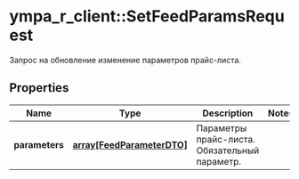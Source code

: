 # ympa_r_client::SetFeedParamsRequest

Запрос на обновление изменение параметров прайс-листа.

## Properties
Name | Type | Description | Notes
------------ | ------------- | ------------- | -------------
**parameters** | [**array[FeedParameterDTO]**](FeedParameterDTO.md) | Параметры прайс-листа.  Обязательный параметр.  | 


